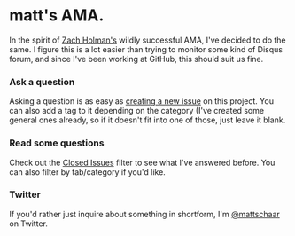 # matt's AMA.

In the spirit of [Zach Holman's](http://zachholman.com) wildly successful AMA, I've decided to do the same. I figure this is a lot easier than trying to monitor some kind of Disqus forum, and since I've been working at GitHub, this should suit us fine.

### Ask a question

Asking a question is as easy as
[creating a new issue](https://github.com/moby/ama/issues/new) on this
project. You can also add a tag to it depending on the category (I've created some general ones already, so if it doesn't fit into one of those, just leave it blank.

### Read some questions

Check out the [Closed Issues](https://github.com/moby/ama/issues?q=is%3Aissue+is%3Aclosed)
filter to see what I've answered before. You can also filter by tab/category if you'd like.

### Twitter

If you'd rather just inquire about something in shortform, I'm [@mattschaar](https://twitter.com/mattschaar) on
Twitter.
